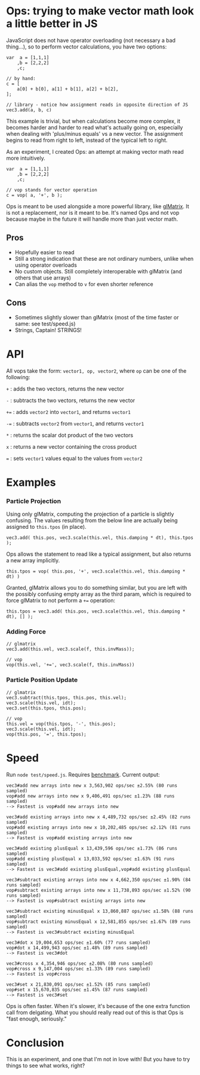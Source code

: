 # Ops: trying to make vector math look a little better in JS

JavaScript does not have operator overloading (not necessary a bad thing...), so to perform vector calculations, you have two options:

	var  a = [1,1,1]
		,b = [2,2,2]
		,c;

	// by hand:
	c = [
		a[0] + b[0], a[1] + b[1], a[2] + b[2],
	];

	// library - notice how assignment reads in opposite direction of JS 
	vec3.add(a, b, c)

This example is trivial, but when calculations become more complex, it becomes harder and harder to read what's actually going on, especially when dealing with 'plus/minus equals' vs a new vector. The assignment begins to read from right to left, instead of the typical left to right.

As an experiment, I created Ops: an attempt at making vector math read more intuitively.

	var  a = [1,1,1]
		,b = [2,2,2]
		,c;
	
	// vop stands for vector operation
	c = vop( a, '+', b );

Ops is meant to be used alongside a more powerful library, like [glMatrix](code.google.com/p/glmatrix/). It is not a replacement, nor is it meant to be. It's named Ops and not vop because maybe in the future it will handle more than just vector math.

## Pros 

  * Hopefully easier to read
  * Still a strong indication that these are not ordinary numbers, unlike when using operator overloads
  * No custom objects. Still completely interoperable with glMatrix (and others that use arrays)
  * Can alias the `vop` method to `v` for even shorter reference

## Cons 

  * Sometimes slightly slower than glMatrix (most of the time faster or same: see test/speed.js)
  * Strings, Captain! STRINGS!

# API 

All vops take the form: `vector1, op, vector2`, where `op` can be one of the following:

`+` : adds the two vectors, returns the new vector

`-` : subtracts the two vectors, returns the new vector

`+=` : adds `vector2` into `vector1`, and returns `vector1`

`-=` : subtracts `vector2` from `vector1`, and returns `vector1`

`*` : returns the scalar dot product of the two vectors

`x` : returns a new vector containing the cross product

`=` : sets `vector1` values equal to the values from `vector2` 

# Examples

### Particle Projection

Using only glMatrix, computing the projection of a particle is slightly confusing. The values resulting from the below line are actually being assigned to `this.tpos` (in place).

	vec3.add( this.pos, vec3.scale(this.vel, this.damping * dt), this.tpos );

Ops allows the statement to read like a typical assignment, but also returns a new array implicitly.

	this.tpos = vop( this.pos, '+', vec3.scale(this.vel, this.damping * dt) )

Granted, glMatrix allows you to do something similar, but you are left with the possibly confusing empty array as the third param, which is required to force glMatrix to not perform a `+=` operation:

	this.tpos = vec3.add( this.pos, vec3.scale(this.vel, this.damping * dt), [] );

### Adding Force

	// glmatrix
	vec3.add(this.vel, vec3.scale(f, this.invMass));

	// vop
	vop(this.vel, '+=', vec3.scale(f, this.invMass))

### Particle Position Update

	// glmatrix
	vec3.subtract(this.tpos, this.pos, this.vel);
	vec3.scale(this.vel, idt);
	vec3.set(this.tpos, this.pos);

	// vop
	this.vel = vop(this.tpos, '-', this.pos);
	vec3.scale(this.vel, idt);
	vop(this.pos, '=', this.tpos);

# Speed

Run `node test/speed.js`. Requires [benchmark](http://benchmarkjs.com/). Current output:

	vec3#add new arrays into new x 3,563,902 ops/sec ±2.55% (80 runs sampled)
	vop#add new arrays into new x 9,406,491 ops/sec ±1.23% (88 runs sampled)
	--> Fastest is vop#add new arrays into new

	vec3#add existing arrays into new x 4,489,732 ops/sec ±2.45% (82 runs sampled)
	vop#add existing arrays into new x 10,202,485 ops/sec ±2.12% (81 runs sampled)
	--> Fastest is vop#add existing arrays into new

	vec3#add existing plusEqual x 13,439,596 ops/sec ±1.73% (86 runs sampled)
	vop#add existing plusEqual x 13,033,592 ops/sec ±1.63% (91 runs sampled)
	--> Fastest is vec3#add existing plusEqual,vop#add existing plusEqual

	vec3#subtract existing arrays into new x 4,662,350 ops/sec ±1.90% (84 runs sampled)
	vop#subtract existing arrays into new x 11,738,893 ops/sec ±1.52% (90 runs sampled)
	--> Fastest is vop#subtract existing arrays into new

	vec3#subtract existing minusEqual x 13,860,887 ops/sec ±1.58% (88 runs sampled)
	vop#subtract existing minusEqual x 12,581,855 ops/sec ±1.67% (89 runs sampled)
	--> Fastest is vec3#subtract existing minusEqual

	vec3#dot x 19,004,653 ops/sec ±1.60% (77 runs sampled)
	vop#dot x 14,499,943 ops/sec ±1.48% (89 runs sampled)
	--> Fastest is vec3#dot

	vec3#cross x 4,354,946 ops/sec ±2.08% (80 runs sampled)
	vop#cross x 9,147,004 ops/sec ±1.33% (89 runs sampled)
	--> Fastest is vop#cross

	vec3#set x 21,830,091 ops/sec ±1.52% (85 runs sampled)
	vop#set x 15,670,835 ops/sec ±1.45% (87 runs sampled)
	--> Fastest is vec3#set

Ops is often faster. When it's slower, it's because of the one extra function call from delgating. What you should really read out of this is that Ops is "fast enough, seriously."

# Conclusion

This is an experiment, and one that I'm not in love with! But you have to try things to see what works, right?

